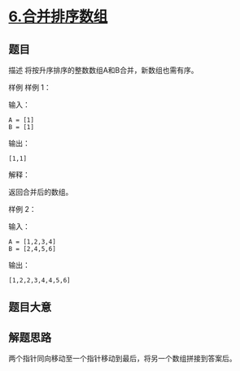 # [6.合并排序数组](https://www.lintcode.com/problem/6/)

## 题目

描述
将按升序排序的整数数组A和B合并，新数组也需有序。

样例
样例 1：

输入：
```
A = [1]
B = [1]
```
输出：
```
[1,1]
```
解释：

返回合并后的数组。

样例 2：

输入：
```
A = [1,2,3,4]
B = [2,4,5,6]
```
输出：
```
[1,2,2,3,4,4,5,6]
```

## 题目大意

## 解题思路

两个指针同向移动至一个指针移动到最后，将另一个数组拼接到答案后。